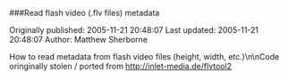 ###Read flash video (.flv files) metadata

Originally published: 2005-11-21 20:48:07
Last updated: 2005-11-21 20:48:07
Author: Matthew Sherborne

How to read metadata from flash video files (height, width, etc.)\n\nCode oringinally stolen / ported from http://inlet-media.de/flvtool2